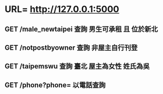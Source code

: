 
# URL= http://127.0.0.1:5000
## GET  /male_newtaipei  查詢 男生可承租 且 位於新北
## GET  /notpostbyowner 查詢 非屋主自行刊登
## GET  /taipemswu 查詢 臺北 屋主為女性 姓氏為吳
## GET  /phone?phone= 以電話查詢
